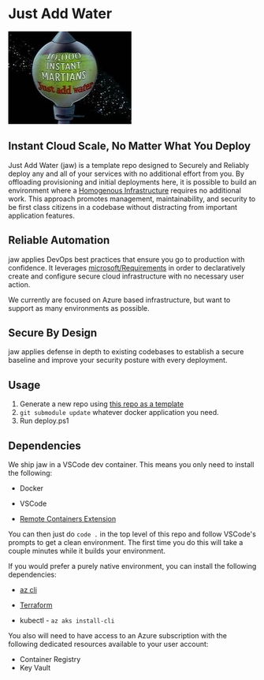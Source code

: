 # Just Add Water

![Just Add Water](images/martians.png)

## Instant Cloud Scale, No Matter What You Deploy

Just Add Water (jaw) is a template repo designed to Securely and Reliably deploy any and all of your services with no additional effort from you.  By offloading provisioning and initial deployments here, it is possible to build an environment where a [Homogenous Infrastructure](link) requires no additional work.  This approach promotes management, maintainability, and security to be first class citizens in a codebase without distracting from important application features.

## Reliable Automation

jaw applies DevOps best practices that ensure you go to production with confidence.  It leverages [microsoft/Requirements](https://github.com/microsoft/Requirements) in order to declaratively create and configure secure cloud infrastructure with no necessary user action.

We currently are focused on Azure based infrastructure, but want to support as many environments as possible.

## Secure By Design

jaw applies defense in depth to existing codebases to establish a secure baseline and improve your security posture with every deployment.

## Usage

1. Generate a new repo using [this repo as a template](https://github.com/zachChilders/just-add-water/generate)
2. `git submodule update` whatever docker application you need.
3. Run deploy.ps1

## Dependencies

We ship jaw in a VSCode dev container.  This means you only need to install the following:

- Docker

- VSCode

- [Remote Containers Extension](https://marketplace.visualstudio.com/items?itemName=ms-vscode-remote.remote-containers)

You can then just do `code .` in the top level of this repo and follow VSCode's prompts to get a clean environment.  The first time you do this will take a couple
minutes while it builds your environment.

If you would prefer a purely native environment, you can install the following dependencies:

- [az cli](https://docs.microsoft.com/en-us/cli/azure/install-azure-cli?view=azure-cli-latest)

- [Terraform](https://www.terraform.io/downloads.html)

- kubectl - `az aks install-cli`

You also will need to have access to an Azure subscription with the following dedicated resources available to your user account:
- Container Registry
- Key Vault
